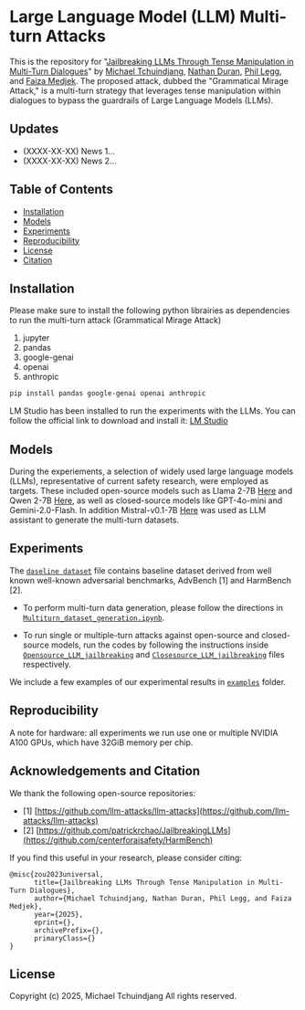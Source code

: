 
# Large Language Model (LLM) Multi-turn Attacks

This is the repository for "[Jailbreaking LLMs Through Tense Manipulation
 in Multi-Turn Dialogues](<Insert Link Here>)" by [Michael Tchuindjang](<Insert Link Here>), [Nathan Duran](<Insert Link Here>), [Phil Legg](<Insert Link Here>), and [Faiza Medjek](<Insert Link Here>). The proposed attack, dubbed the "Grammatical Mirage Attack," is a multi-turn strategy that leverages tense manipulation within dialogues to bypass the guardrails of Large Language Models (LLMs).



## Updates
- (XXXX-XX-XX) News 1...
- (XXXX-XX-XX) News 2...


## Table of Contents

- [Installation](#installation)
- [Models](#models)
- [Experiments](#experiments)
- [Reproducibility](#reproducibility)
- [License](#license)
- [Citation](#citation)

## Installation

Please make sure to install the following python librairies as dependencies to run the multi-turn attack (Grammatical Mirage Attack)

1. jupyter
2. pandas
3. google-genai
4. openai
5. anthropic

```bash
pip install pandas google-genai openai anthropic
```

LM Studio has been installed to run the experiments with the LLMs. You can follow the official link to download and install it: [LM Studio](https://lmstudio.ai/)


## Models

During the experiements, a selection of widely used large language models (LLMs), representative of current safety research, were employed as targets. These included open-source models such as Llama 2-7B [Here](https://huggingface.co/TheBloke/Llama-2-7B-Chat-GGUF) and Qwen 2-7B [Here](https://huggingface.co/Qwen/Qwen2-7B-Instruct-GGUF), as well as closed-source models like GPT-4o-mini and Gemini-2.0-Flash. In addition Mistral-v0.1-7B [Here](https://huggingface.co/TheBloke/Mistral-7B-Instruct-v0.1-GGUF) was used as LLM assistant to generate the multi-turn datasets.

## Experiments 

The [`daseline dataset`](Baseline_Dataset_Advbench_HarmBench.csv) file contains baseline dataset derived from well known well-known
 adversarial benchmarks, AdvBench [1] and HarmBench [2].

 - To perform multi-turn data generation, please follow the directions in [`Multiturn_dataset_generation.ipynb`](Multiturn_dataset_generation.ipynb).

 - To run single or multiple-turn attacks against open-source and closed-source models, run the codes by following the instructions inside [`Opensource_LLM_jailbreaking`](Opensource_LLM_jailbreaking) and  [`Closesource_LLM_jailbreaking`](Closesource_LLM_jailbreaking) files respectively.

We include a few examples of our experimental results in [`examples`](examples) folder.

## Reproducibility

A note for hardware: all experiments we run use one or multiple NVIDIA A100 GPUs, which have 32GiB memory per chip. 

## Acknowledgements and Citation

We thank the following open-source repositories:
- [1] [https://github.com/llm-attacks/llm-attacks](https://github.com/llm-attacks/llm-attacks)
- [2] [https://github.com/patrickrchao/JailbreakingLLMs](https://github.com/centerforaisafety/HarmBench)

If you find this useful in your research, please consider citing:

```
@misc{zou2023universal,
      title={Jailbreaking LLMs Through Tense Manipulation in Multi-Turn Dialogues}, 
      author={Michael Tchuindjang, Nathan Duran, Phil Legg, and Faiza Medjek},
      year={2025},
      eprint={},
      archivePrefix={},
      primaryClass={}
}
```

## License
Copyright (c) 2025, Michael Tchuindjang 
All rights reserved.
